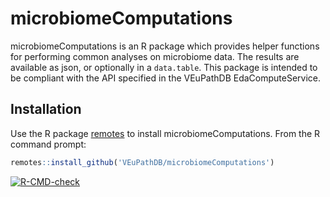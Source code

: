 # microbiomeComputations

microbiomeComputations is an R package which provides helper functions for performing common analyses 
on microbiome data. The results are available as json, or optionally in a `data.table`. This package is intended to be compliant with the API specified in the VEuPathDB EdaComputeService.

## Installation

Use the R package [remotes](https://cran.r-project.org/web/packages/remotes/index.html) to install microbiomeComputations. From the R command prompt:

```R
remotes::install_github('VEuPathDB/microbiomeComputations')
```

<!-- badges: start -->
  [![R-CMD-check](https://github.com/VEuPathDB/microbiomeComputations/workflows/R-CMD-check/badge.svg)](https://github.com/VEuPathDB/microbiomeComputations/actions)
  <!-- badges: end -->
